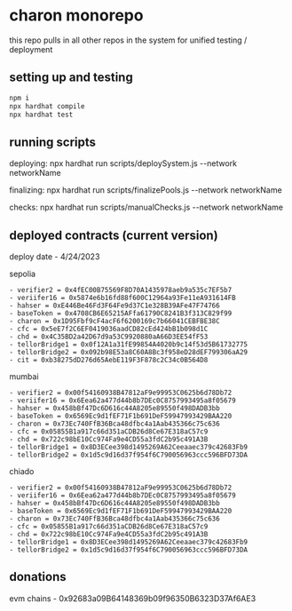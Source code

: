 # charon monorepo

this repo pulls in all other repos in the system for unified testing / deployment

## setting up and testing

```sh
npm i
npx hardhat compile
npx hardhat test
```

## running scripts

deploying: npx hardhat run scripts/deploySystem.js --network networkName

finalizing: npx hardhat run scripts/finalizePools.js --network networkName

checks: npx hardhat run scripts/manualChecks.js --network networkName


## deployed contracts (current version)

deploy date - 4/24/2023

sepolia
    
    - verifier2 = 0x4fEC00B75569F8D70A1435978aeb9a535c7EF5b7
    - veriifer16 = 0x5874e6b16fd88f600C12964a93Fe11eA931614FB
    - hahser = 0xE446Be46Fd3F64Fe9d37C1e328B39AFe47F74766
    - baseToken = 0x4708CB6E65215AFfa61790C8241B3f313C829f99
    - charon = 0x1D95Fbf9cF4acF6f6200169c7b66041CEBFBE38C
    - cfc = 0x5eE7f2C6EF0419036aadCD82cEd424bB1b098d1C
    - chd = 0x4C35BD2a42D67d9a53C9920880aA66D3EE54fF53
    - tellorBridge1 = 0x0f12A1a31fE99854A4020b9c14f53d5B61732775
    - tellorBridge2 = 0x092b98E53a8C60A8Bc3f958eD28dEF799306aA29
    - cit = 0xb38275dD276d65AebE119F3F878c2C34c0B564D8

mumbai
    
    - verifier2 = 0x00f54160938B47812aF9e99953C0625b6d78Db72
    - veriifer16 = 0x6Eea62a477d44b8b7DEc0C8757993495a8f05679
    - hahser = 0x458bBf47Dc6D616c44A8205e89550f498DADB3bb
    - baseToken = 0x6569Ec9d1fEF71F1b691DeF59947993429BAA220
    - charon = 0x73Ec740FfB36Bca48dfbc4a1Aab435366c75c636
    - cfc = 0x05855B1a917c66d351aCDB26d8Ce67E318aC57c9
    - chd = 0x722c98bE10Cc974Fa9e4CD55a3fdC2b95c491A3B
    - tellorBridge1 = 0x8D3ECee398d1495269A62Ceeaaec379c42683Fb9
    - tellorBridge2 = 0x1d5c9d16d37f954f6C790056963ccc596BFD73DA

chiado

    - verifier2 = 0x00f54160938B47812aF9e99953C0625b6d78Db72
    - veriifer16 = 0x6Eea62a477d44b8b7DEc0C8757993495a8f05679
    - hahser = 0x458bBf47Dc6D616c44A8205e89550f498DADB3bb
    - baseToken = 0x6569Ec9d1fEF71F1b691DeF59947993429BAA220
    - charon = 0x73Ec740FfB36Bca48dfbc4a1Aab435366c75c636
    - cfc = 0x05855B1a917c66d351aCDB26d8Ce67E318aC57c9
    - chd = 0x722c98bE10Cc974Fa9e4CD55a3fdC2b95c491A3B
    - tellorBridge1 = 0x8D3ECee398d1495269A62Ceeaaec379c42683Fb9
    - tellorBridge2 = 0x1d5c9d16d37f954f6C790056963ccc596BFD73DA

## donations

evm chains - 0x92683a09B64148369b09f96350B6323D37Af6AE3




